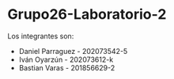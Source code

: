 # Grupo26-Laboratorio-2
Los integrantes son:
- Daniel Parraguez - 202073542-5
- Iván Oyarzún - 202073612-k
- Bastian Varas - 201856629-2
